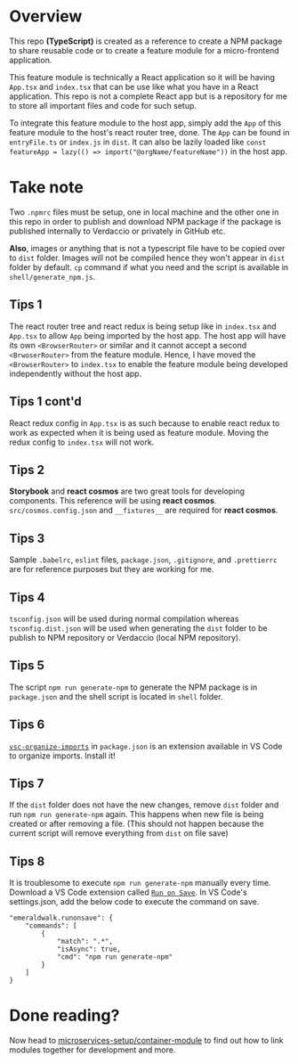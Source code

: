 # Overview

This repo **(TypeScript)** is created as a reference to create a NPM package to share reusable code or to create a feature module for a micro-frontend application.

This feature module is technically a React application so it will be having `App.tsx` and `index.tsx` that can be use like what you have in a React application. This repo is not a complete React app but is a repository for me to store all important files and code for such setup.

To integrate this feature module to the host app, simply add the `App` of this feature module to the host's react router tree, done. The `App` can be found in `entryFile.ts` or `index.js` in `dist`. It can also be lazily loaded like `const featureApp = lazy(() => import("@orgName/featureName"))` in the host app. 

# Take note
Two `.npmrc` files must be setup, one in local machine and the other one in this repo in order to publish and download NPM package if the package is published internally to Verdaccio or privately in GitHub etc.

**Also**, images or anything that is not a typescript file have to be copied over to `dist` folder. Images will not be compiled hence they won't appear in `dist` folder by default. `cp` command if what you need and the script is available in `shell/generate_npm.js`.

## Tips 1
The react router tree and react redux is being setup like in `index.tsx` and `App.tsx` to allow `App` being imported by the host app. The host app will have its own `<BrowserRouter>` or similar and it cannot accept a second `<BrwoserRouter>` from the feature module. Hence, I have moved the `<BrowserRouter>` to `index.tsx` to enable the feature module being developed independently without the host app. 

## Tips 1 cont'd
React redux config in `App.tsx` is as such because to enable react redux to work as expected when it is being used as feature module. Moving the redux config to `index.tsx` will not work. 

## Tips 2
**Storybook** and **react cosmos** are two great tools for developing components. This reference will be using **react cosmos**.\
`src/cosmos.config.json` and `__fixtures__` are required for **react cosmos**.

## Tips 3
Sample `.babelrc`, `eslint` files, `package.json`, `.gitignore`, and `.prettierrc` are for reference purposes but they are working for me.

## Tips 4
`tsconfig.json` will be used during normal compilation whereas `tsconfig.dist.json` will be used when generating the `dist` folder to be publish to NPM repository or Verdaccio (local NPM repository).

## Tips 5
The script `npm run generate-npm` to generate the NPM package is in `package.json` and the shell script is located in `shell` folder.

## Tips 6
[`vsc-organize-imports`](https://marketplace.visualstudio.com/items?itemName=alfnielsen.vsc-organize-imports) in `package.json` is an extension available in VS Code to organize imports. Install it!

## Tips 7
If the `dist` folder does not have the new changes, remove `dist` folder and run `npm run generate-npm` again. This happens when new file is being created or after removing a file. (This should not happen because the current script will remove everything from `dist` on file save)

## Tips 8
It is troublesome to execute `npm run generate-npm` manually every time. Download a VS Code extension called [`Run on Save`](https://marketplace.visualstudio.com/items?itemName=emeraldwalk.RunOnSave). In VS Code's settings.json, add the below code to execute the command on save. 
```
"emeraldwalk.runonsave": {
    "commands": [
        {
            "match": ".*",
            "isAsync": true,
            "cmd": "npm run generate-npm"
        }
    ]
}
```

# Done reading? 
Now head to [microservices-setup/container-module](https://github.com/calvertwong/TS-generic-code/tree/microservices/microservices-setup/container-module) to find out how to link modules together for development and more.

